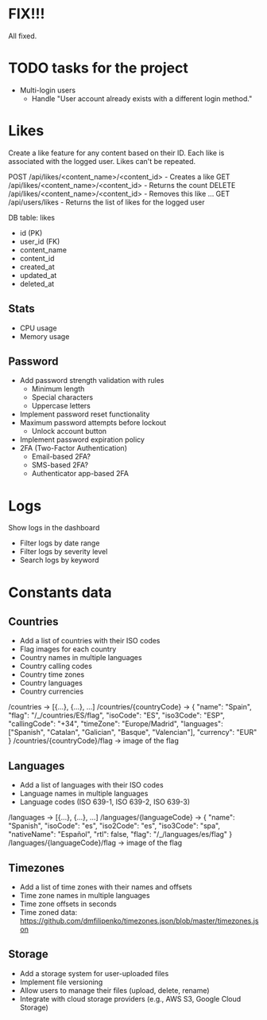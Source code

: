 
# FIX!!!

All fixed.

# TODO tasks for the project

* Multi-login users
    - Handle "User account already exists with a different login method."

# Likes

Create a like feature for any content based on their ID. Each like is associated with the logged user.
Likes can't be repeated.

POST /api/likes/<content_name>/<content_id> - Creates a like
GET /api/likes/<content_name>/<content_id> - Returns the count
DELETE /api/likes/<content_name>/<content_id> - Removes this like
...
GET /api/users/likes - Returns the list of likes for the logged user

DB table:
likes
- id (PK)
- user_id (FK)
- content_name
- content_id
- created_at
- updated_at
- deleted_at

## Stats

* CPU usage
* Memory usage

## Password

* Add password strength validation with rules
    * Minimum length
    * Special characters
    * Uppercase letters
* Implement password reset functionality
* Maximum password attempts before lockout
    * Unlock account button
* Implement password expiration policy
* 2FA (Two-Factor Authentication)
    * Email-based 2FA?
    * SMS-based 2FA?
    * Authenticator app-based 2FA


# Logs

Show logs in the dashboard
* Filter logs by date range
* Filter logs by severity level
* Search logs by keyword


# Constants data

## Countries

* Add a list of countries with their ISO codes
* Flag images for each country
* Country names in multiple languages
* Country calling codes
* Country time zones
* Country languages
* Country currencies

/countries -> [{...}, {...}, ...]
/countries/{countryCode} -> {
  "name": "Spain",
  "flag": "/_/countries/ES/flag",
  "isoCode": "ES",
  "iso3Code": "ESP",
  "callingCode": "+34",
  "timeZone": "Europe/Madrid",
  "languages": ["Spanish", "Catalan", "Galician", "Basque", "Valencian"],
  "currency": "EUR"
}
/countries/{countryCode}/flag -> image of the flag

## Languages

* Add a list of languages with their ISO codes
* Language names in multiple languages
* Language codes (ISO 639-1, ISO 639-2, ISO 639-3)

/languages -> [{...}, {...}, ...]
/languages/{languageCode} -> {
    "name": "Spanish",
    "isoCode": "es",
    "iso2Code": "es",
    "iso3Code": "spa",
    "nativeName": "Español",
    "rtl": false,
    "flag": "/_/languages/es/flag"
}
/languages/{languageCode}/flag -> image of the flag

## Timezones

* Add a list of time zones with their names and offsets
* Time zone names in multiple languages
* Time zone offsets in seconds
* Time zoned data: https://github.com/dmfilipenko/timezones.json/blob/master/timezones.json


## Storage

* Add a storage system for user-uploaded files
* Implement file versioning
* Allow users to manage their files (upload, delete, rename)
* Integrate with cloud storage providers (e.g., AWS S3, Google Cloud Storage)
